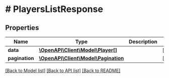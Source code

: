 # # PlayersListResponse

## Properties

Name | Type | Description | Notes
------------ | ------------- | ------------- | -------------
**data** | [**\OpenAPI\Client\Model\Player[]**](Player.md) |  | [optional]
**pagination** | [**\OpenAPI\Client\Model\Pagination**](Pagination.md) |  | [optional]

[[Back to Model list]](../../README.md#models) [[Back to API list]](../../README.md#endpoints) [[Back to README]](../../README.md)
